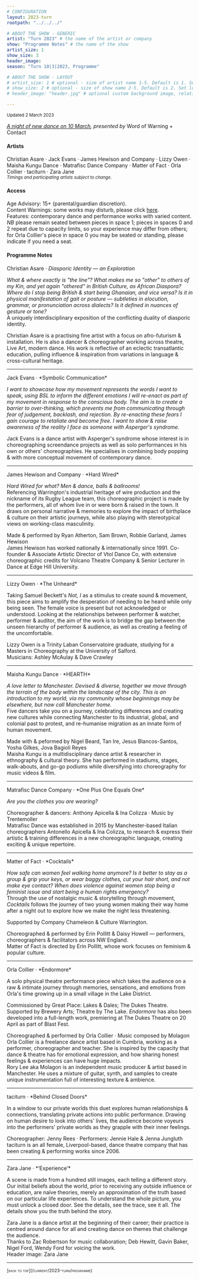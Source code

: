 ```yaml
---
# CONFIGURATION
layout: 2023-turn
rootpath: "../../../"

# ABOUT THE SHOW - GENERIC
artist: "Turn 2023" # the name of the artist or company
show: "Programme Notes" # the name of the show
artist_size: 1
show_size: 3
header_image:  
season: "Turn 10|3|2023, Programme"

# ABOUT THE SHOW - LAYOUT
# artist_size: 1 # optional - size of artist name 1-5. Default is 1. Set longer names to lower values
# show_size: 2 # optional - size of show name 2-5. Default is 2. Set longer names to lower values
# header_image: "header.jpg" # optional custom background image, relative to current page

---
```

<small>Updated 2 March 2023</small>     
        
*[A night of new dance on 10 March](/current/2023-turn), presented by* Word of Warning *+* Contact        
         
#### Artists         
Christian Asare · Jack Evans · James Hewison and Company · Lizzy Owen · Maisha Kungu Dance · Matrafisc Dance Company · Matter of Fact · Orla Collier · taciturn · Zara Jane<br><small>*Timings and participating artists subject to change.*</small>         
        
#### Access         
Age Advisory: 15+ (parental/guardian discretion).<br>Content Warnings: some works may disturb, please click [here](/warnings).<br>Features: contemporary dance and performance works with varied content.<br>*NB* please remain seated between pieces in space 1; pieces in spaces 0 and 2 repeat due to capacity limits, so your experience may differ from others; for Orla Collier's piece in space 0 you may be seated or standing, please indicate if you need a seat.         

#### Programme Notes                
Christian Asare · *Diasporic Identity — an Exploration*         
         
*What & where exactly is "the line"? What makes me so "other" to others of my Kin, and yet again "othered" in British Culture, as African Diaspora? Where do I stop being British & start being Ghanaian, and vice versa? Is it in physical manifestation of gait or posture — subtleties in elocution, grammar, or pronunciation across dialects? Is it defined in nuances of gesture or tone?*<br>A uniquely interdisciplinary exposition of the conflicting duality of diasporic identity.        
        
Christian Asare is a practising fine artist with a focus on afro-futurism & installation. He is also a dancer & choreographer working across theatre, Live Art, modern dance. His work is reflective of an eclectic transatlantic education, pulling influence & inspiration from variations in language & cross-cultural heritage.
<hr>              
Jack Evans · *Symbolic Communication*        
        
*I want to showcase how my movement represents the words I want to speak, using BSL to inform the different emotions I will re-enact as part of my movement in response to the conscious body. The aim is to create a barrier to over-thinking, which prevents me from communicating through fear of judgement, backlash, and rejection. By re-enacting these fears I gain courage to retaliate and become free. I want to show & raise awareness of the reality I face as someone with Asperger's syndrome.*         
         
Jack Evans is a dance artist with Asperger's syndrome whose interest is in choreographing screendance projects as well as solo performances in his own or others' choreographies. He specialises in combining body popping & with more conceptual movement of contemporary dance.        
<hr>         
James Hewison and Company · *Hard Wired*        
         
*Hard Wired for what? Men & dance, balls & ballrooms!*<br>Referencing Warrington's industrial heritage of wire production and the nickname of its Rugby League team, this choreographic project is made by the performers, all of whom live in or were born & raised in the town. It draws on personal narrative & memories to explore the impact of birthplace & culture on their artistic journeys, while also playing with stereotypical views on working-class masculinity.         
         
Made & performed by Ryan Atherton, Sam Brown, Robbie Garland, James Hewison<br>James Hewison has worked nationally & internationally since 1991. Co-founder & Associate Artistic Director of Vtol Dance Co, with extensive choreographic credits for Volcano Theatre Company & Senior Lecturer in Dance at Edge Hill University.         
<hr>         
Lizzy Owen · *The Unheard*        
         
Taking Samuel Beckett's *Not, I* as a stimulus to create sound & movement, this piece aims to amplify the desperation of needing to be heard while only being seen. The female voice is present but not acknowledged or understood. Looking at the relationships between performer & watcher, performer & auditor, the aim of the work is to bridge the gap between the unseen hierarchy of performer & audience, as well as creating a feeling of the uncomfortable.         
         
Lizzy Owen is a Trinity Laban Conservatoire graduate, studying for a Masters in Choreography at the University of Salford.<br>Musicians: Ashley McAulay & Dave Crawley         
<hr>         
Maisha Kungu Dance · *HEARTH*        
         
*A love letter to Manchester. Devised & diverse, together we move through the terrain of the body within the landscape of the city. This is an introduction to my world, via my community whose beginnings may be elsewhere, but now call Manchester home.*<br>Five dancers take you on a journey, celebrating differences and creating new cultures while connecting Manchester to its industrial, global, and colonial past to protest, and re-humanise migration as an innate form of human movement.         
         
Made with & peformed by Nigel Beard, Tan Ire, Jesus Blancos-Santos, Yosha Gilkes, Jova Bagioli Reyes<br>Maisha Kungu is a multidisciplinary dance artist & researcher in ethnography & cultural theory. She has performed in stadiums, stages, walk-abouts, and go-go podiums while diversifying into choreography for music videos & film.        
<hr>         
Matrafisc Dance Company · *One Plus One Equals One*         
         
*Are you the clothes you are wearing?*         
         
Choreographer & dancers: Anthony Apicella & Ina Colizza · Music by Trentemoller<br>Matrafisc Dance was established in 2015 by Manchester-based Italian choreographers Antonello Apicella & Ina Colizza, to research & express their artistic & training differences in a new choreographic language, creating exciting & unique repertoire.         
<hr>         
Matter of Fact · *Cocktails*         
        
*How safe can women feel walking home anymore? Is it better to stay as a group & grip your keys, or wear baggy clothes, cut your hair short, and not make eye contact? When does violence against women stop being a feminist issue and start being a human rights emergency?*<br>Through the use of nostalgic music & storytelling through movement, *Cocktails* follows the journey of two young women making their way home after a night out to explore how we make the night less threatening.        
        
Supported by Company Chameleon & Culture Warrington.         
         
Choreographed & performed by Erin Pollitt & Daisy Howell — performers, choreographers & facilitators across NW England.<br>Matter of Fact is directed by Erin Pollitt, whose work focuses on feminism & popular culture.
<hr>         
Orla Collier · *Endormore*        
         
A solo physical theatre performance piece which takes the audience on a raw & intimate journey through memories, sensations, and emotions from Orla's time growing up in a small village in the Lake District.        
        
Commissioned by Great Place: Lakes & Dales; The Dukes Theatre. Supported by Brewery Arts; Theatre by The Lake. *Endormore* has also been developed into a full-length work, premiering at The Dukes Theatre on 20 April as part of Blast Fest.         
         
Choreographed & performed by Orla Collier · Music composed by Molagon<br>Orla Collier is a freelance dance artist based in Cumbria, working as a performer, choreographer and teacher. She is inspired by the capacity that dance & theatre has for emotional expression, and how sharing honest feelings & experiences can have huge impacts.<br>Rory Lee aka Molagon is an independent music producer & artist based in Manchester. He uses a mixture of guitar, synth, and samples to create unique instrumentation full of interesting texture & ambience.        
<hr>         
taciturn · *Behind Closed Doors*         
        
In a window to our private worlds this duet explores human relationships & connections, translating private actions into public performance. Drawing on human desire to look into others' lives, the audience become voyeurs into the performers' private worlds as they grapple with their inner feelings.        
        
Choreographer: Jenny Rees · Performers: Jennie Hale & Jenna Jungluth<br>taciturn is an all female, Liverpool-based, dance theatre company that has been creating & performing works since 2006.        
<hr>         
Zara Jane · *‘Experience’*        
        
A scene is made from a hundred still images, each telling a different story.<BR>Our initial beliefs about the world, prior to receiving any outside influence or education, are naïve theories, merely an approximation of the truth based on our particular life experiences. To understand the whole picture, you must unlock a closed door. See the details, see the trace, see it all. The details show you the truth behind the story.        
         
Zara Jane is a dance artist at the beginning of their career; their practice is centred around dance for all and creating dance on themes that challenge the audience.<br>Thanks to Zac Robertson for music collaboration; Deb Hewitt, Gavin Baker, Nigel Ford, Wendy Ford for voicing the work.<br>Header image: Zara Jane        
<hr>         
<small><span style='font-variant: small-caps'>[back to top](/current/2023-turn/programme)</span></small>
